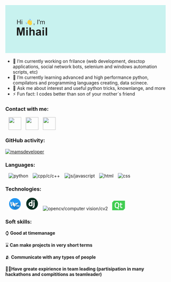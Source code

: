 <img src="https://github.com/mamsdeveloper/mamsdeveloper/blob/main/header.png"></img>

-   🔭 I’m currently working on frilance (web development, desctop applications, social network bots, selenium and windows automation scripts, etc)
-   🌱 I’m currently learning advanced and high performance python, compilators and programming languages creating, data scinece.
-   💬 Ask me about interest and useful python tricks, knownlange, and more
-   ⚡ Fun fact: I codes better than son of your mother`s friend

### Contact with me:

<p align="left">
<a style="margin-left: 10px;"href="https://t.me/butvin_mihail" target="blank"><img align="center" src="https://img.icons8.com/color/48/000000/telegram-app--v1.png" height="40" width="40" /></a>
<a style="margin-left: 10px;"href="https://vk.com/belk1na_alena" target="blank"><img align="center" src="https://img.icons8.com/color/48/000000/vk-com.png" height="40" width="40" /></a>
<a style="margin-left: 10px;"href="butvin.mihail@yandex.ru" alt="butvin.mihail@yandex.ru" target="blank"><img align="center" src="https://img.icons8.com/fluency/48/000000/mail.png" height="40" width="40" /></a>
</p>

### GitHub activity:

<p align="left"> <a href="https://github.com/ryo-ma/github-profile-trophy"><img src="https://github-profile-trophy.vercel.app/?username=mamsdeveloper&theme=onedark&no-frame=true&no-bg=true&column=7" alt="mamsdeveloper" /></a> 
</p>

### Languages:

<p>
	<img style="margin-left: 10px;" src="https://img.icons8.com/color/48/000000/python--v2.png" alt="python"/>
	<img style="margin-left: 10px;" src="https://img.icons8.com/color/48/000000/c-plus-plus-logo.png" alt="cpp/c/c++"/>
	<img style="margin-left: 10px;" src="https://img.icons8.com/color/48/000000/javascript--v1.png" alt="js/javascript"/>
	<img style="margin-left: 10px;" src="https://img.icons8.com/color/48/000000/html-5--v1.png" alt="html"/>
	<img style="margin-left: 10px;" src="https://img.icons8.com/color/48/000000/css3.png" alt="css"/>
</p>

### Technologies:

<p>
	<img style="margin-left: 10px; width: 40px;" src="https://github.com/mamsdeveloper/mamsdeveloper/blob/main/kivymd_logo.png" alt="kivy/kivymd"/>
	<img style="margin-left: 10px; width: 40px;" src="https://github.com/mamsdeveloper/mamsdeveloper/blob/main/django_logo.png" alt="django"/>
	<img style="margin-left: 10px; width: 40px;" src="https://img.icons8.com/color/48/000000/opencv.png" alt="opencv/computer vision/cv2"/>
	<img style="margin-left: 10px; width: 40px;" src="https://github.com/mamsdeveloper/mamsdeveloper/blob/main/Qt_logo.png" alt="qt/pyqt/pyside"/>
</p>

### Soft skills:

<p>
	<p>⌚ <strong>Good at timemanage</strong></p>
	<p>⌛ <strong>Can make projects in very short terms</strong></p>
	<p>🫂 <strong>Communicate with any types of people</strong></p>
	<p>👨‍💼<strong>Have greate expirience in team leading (partisipation in many hackathons and compititions as teamleader)</strong></p>
</p>
